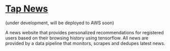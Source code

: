# [**Tap News**](https://github.com/zoexiong/tap-news) 
(under development, will be deployed to AWS soon)

A news website that provides personalized recommendations for registered users based on their browsing history using tensorflow. All news are provided by a data pipeline that monitors, scrapes and dedupes latest news.
